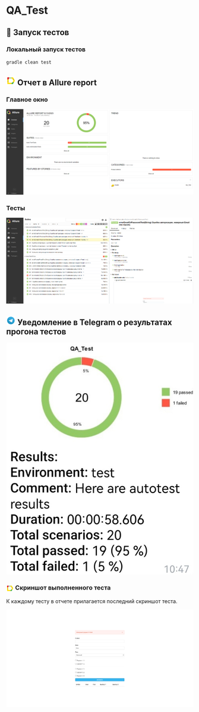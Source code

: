 # QA_Test
##  :rocket: Запуск тестов

### Локальный запуск тестов

```bash
gradle clean test
```
## <img src="images/logo/Allure.svg" width="25" height="25"  alt="Allure"/></a> Отчет в <a target="_blank" >Allure report</a>

###  Главное окно

<p align="center">
<img title="Allure Overview Dashboard" src="images/screens/Allure_Report11.png">
</p>

###  Тесты

<p align="center">
<img title="Allure Tests" src="images/screens/Allure_Report22.png">
</p>

## <img src="images/logo/Telegram.svg" width="25" height="25"  alt="Allure"/></a> Уведомление в Telegram о результатах прогона тестов

<p align="center">
<img title="Allure Overview Dashboard" src="images/screens/telegramNotif.png" >
</p>

### <img width="4%" style="vertical-align:middle" title="" src="images/logo/Allure.svg"> Скриншот выполненного теста
К каждому тесту в отчете прилагается последний скриншот теста.
<p align="center">
  <img title="" src="images/screens/Foto.png">
</p>
